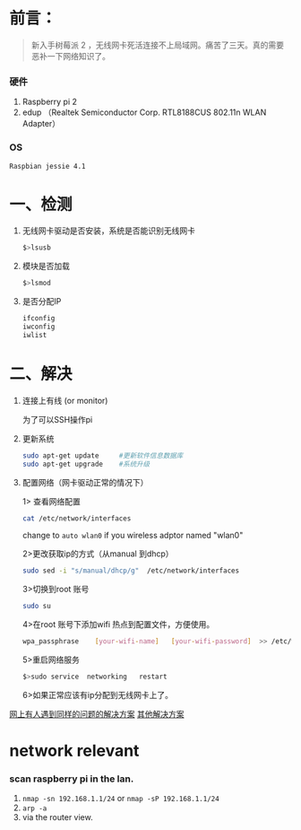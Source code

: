 # 前言：
> 新入手树莓派 2 ，无线网卡死活连接不上局域网。痛苦了三天。真的需要恶补一下网络知识了。

### 硬件
1. Raspberry pi 2 
2. edup （Realtek Semiconductor Corp. RTL8188CUS 802.11n WLAN Adapter）
### OS 
    Raspbian jessie 4.1

# 一、检测
1. 无线网卡驱动是否安装，系统是否能识别无线网卡
    ```bash
    $>lsusb
    ```
2. 模块是否加载
    ```bash
    $>lsmod
    ```
3. 是否分配IP
    ```bash
    ifconfig 
    iwconfig 
    iwlist
    ```
# 二、解决
1. 连接上有线 (or monitor)

    为了可以SSH操作pi

2. 更新系统
    
    ```bash
    sudo apt-get update     #更新软件信息数据库
    sudo apt-get upgrade    #系统升级
    ```


3. 配置网络（网卡驱动正常的情况下）

    1> 查看网络配置
    ```bash
    cat /etc/network/interfaces
    ```    

    change to `auto wlan0` if you wireless adptor named "wlan0"

    2>更改获取ip的方式（从manual 到dhcp）
    ```bash
    sudo sed -i "s/manual/dhcp/g"  /etc/network/interfaces
    ```
    3>切换到root 账号
    ```bash
    sudo su
    ```
    4>在root 账号下添加wifi 热点到配置文件，方便使用。
    ```bash
    wpa_passphrase    [your-wifi-name]   [your-wifi-password]  >> /etc/wpa_supplicant/wpa_supplicant.conf 
    ```
    5>重启网络服务
    ```bash
    $>sudo service  networking   restart
    ```
    6>如果正常应该有ip分配到无线网卡上了。





[网上有人遇到同样的问题的解决方案](https://my.oschina.net/u/2306127/blog/392442)
[其他解决方案](http://www.jianshu.com/p/b42e8d3df449#)

# network relevant
### scan raspberry pi in the lan.
1. `nmap -sn 192.168.1.1/24` or `nmap -sP 192.168.1.1/24`
2. `arp -a`
3. via the router view.
